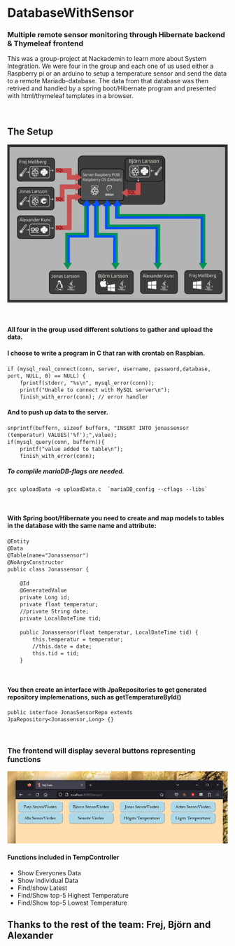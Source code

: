  
# DatabaseWithSensor
### Multiple remote sensor monitoring through Hibernate backend &amp; Thymeleaf frontend


This was a group-project at Nackademin to learn more about System Integration.
We were four in the group and each one of us used either a Raspberry pi or an arduino
to setup a temperature sensor and send the data to a remote Mariadb-database.
The data from that database was then retrived and handled by a spring boot/Hibernate program
and presented with html/thymeleaf templates in a browser.

<p><br></p>

## The Setup

![setup](/arkitektur.png)

<p><br></p>

#### All four in the group used different solutions to gather and upload the data.
#### I choose to write a program in C that ran with crontab on Raspbian.

```
if (mysql_real_connect(conn, server, username, password,database, port, NULL, 0) == NULL) {
    fprintf(stderr, "%s\n", mysql_error(conn));
    printf("Unable to connect with MySQL server\n");
    finish_with_error(conn); // error handler

```
#### And to push up data to the server.

```
snprintf(buffern, sizeof buffern, "INSERT INTO jonassensor (temperatur) VALUES('%f');",value);
if(mysql_query(conn, buffern)){
    printf("value added to table\n");
    finish_with_error(conn);

```
##### To complile mariaDB-flags are needed.
```
gcc uploadData -o uploadData.c  `mariaDB_config --cflags --libs`
```
<p><br></p>

#### With Spring boot/Hibernate you need to create and map models to tables in the database with the same name and attribute:
```
@Entity
@Data
@Table(name="Jonassensor")
@NoArgsConstructor
public class Jonassensor {

    @Id
    @GeneratedValue
    private Long id;
    private float temperatur;
    //private String date;
    private LocalDateTime tid;

    public Jonassensor(float temperatur, LocalDateTime tid) {
        this.temperatur = temperatur;
        //this.date = date;
        this.tid = tid;
    }
```
<p><br></p>

#### You then create an interface with JpaRepositories to get generated repository implemenations, such as getTemperatureById()
```
public interface JonasSensorRepo extends JpaRepository<Jonassensor,Long> {}
```


<p><br></p>

### The frontend will display several buttons representing functions

![frontend](/frontend.png)

#### Functions included in TempController
* Show Everyones Data
* Show individual Data
* Find/show Latest
* Find/Show top-5 Highest Temperature
* Find/Show top-5 Lowest Temperature


## Thanks to the rest of the team: Frej, Björn and Alexander
